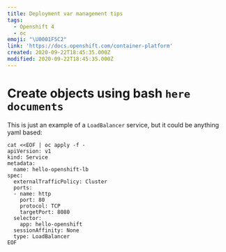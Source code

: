 ```yaml
---
title: Deployment var management tips
tags:
  - Openshift 4
  - oc
emoji: "\U0001F5C2️"
link: 'https://docs.openshift.com/container-platform'
created: 2020-09-22T18:45:35.000Z
modified: 2020-09-22T18:45:35.000Z
---
```


# Create objects using bash `here documents`

This is just an example of a `LoadBalancer` service, but it could be anything yaml based:

```
cat <<EOF | oc apply -f -
apiVersion: v1
kind: Service
metadata:
  name: hello-openshift-lb
spec:
  externalTrafficPolicy: Cluster
  ports:
  - name: http
    port: 80
    protocol: TCP
    targetPort: 8080
  selector:
    app: hello-openshift
  sessionAffinity: None
  type: LoadBalancer
EOF
```
